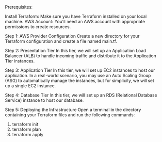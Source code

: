 Prerequisites:

Install Terraform: Make sure you have Terraform installed on your local machine.
AWS Account: You'll need an AWS account with appropriate permissions to create resources.

Step 1: AWS Provider Configuration
Create a new directory for your Terraform configuration and create a file named main.tf.

Step 2: Presentation Tier
In this tier, we will set up an Application Load Balancer (ALB) to handle incoming traffic and distribute it to the Application Tier instances.

Step 3: Application Tier
In this tier, we will set up EC2 instances to host our application. In a real-world scenario, you may use an Auto Scaling Group (ASG) to automatically manage the instances, but for simplicity, we will set up a single EC2 instance.

Step 4: Database Tier
In this tier, we will set up an RDS (Relational Database Service) instance to host our database.

Step 5: Deploying the Infrastructure
Open a terminal in the directory containing your Terraform files and run the following commands:
1. terraform init
2. terraform plan
3. terraform apply